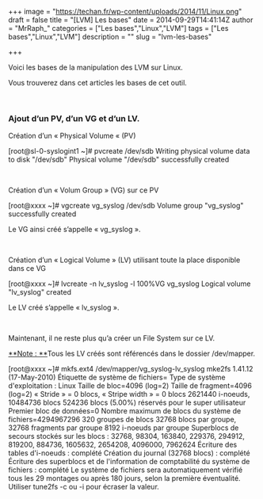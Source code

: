+++
image = "https://techan.fr/wp-content/uploads/2014/11/Linux.png"
draft = false
title = "[LVM] Les bases"
date = 2014-09-29T14:41:14Z
author = "MrRaph_"
categories = ["Les bases","Linux","LVM"]
tags = ["Les bases","Linux","LVM"]
description = ""
slug = "lvm-les-bases"

+++


Voici les bases de la manipulation des LVM sur Linux.

Vous trouverez dans cet articles les bases de cet outil.  
  
  

### Ajout d’un PV, d’un VG et d’un LV.

Création d’un « Physical Volume « (PV)

[root@sl-0-syslogint1 ~]# pvcreate /dev/sdb Writing physical volume data to disk "/dev/sdb" Physical volume "/dev/sdb" successfully created

 

Création d’un « Volum Group » (VG) sur ce PV

[root@xxxx ~]# vgcreate vg_syslog /dev/sdb Volume group "vg_syslog" successfully created

Le VG ainsi créé s’appelle « vg_syslog ».

 

Création d’un « Logical Volume » (LV) utilisant toute la place disponible dans ce VG

[root@xxxx ~]# lvcreate -n lv_syslog -l 100%VG vg_syslog Logical volume "lv_syslog" created

Le LV créé s’appelle « lv_syslog ».

 

Maintenant, il ne reste plus qu’a créer un File System sur ce LV.

<span style="text-decoration: underline;">**Note : **</span>Tous les LV créés sont référencés dans le dossier /dev/mapper.

[root@xxxx ~]# mkfs.ext4 /dev/mapper/vg_syslog-lv_syslog mke2fs 1.41.12 (17-May-2010) Étiquette de système de fichiers= Type de système d'exploitation : Linux Taille de bloc=4096 (log=2) Taille de fragment=4096 (log=2) « Stride » = 0 blocs, « Stripe width » = 0 blocs 2621440 i-noeuds, 10484736 blocs 524236 blocs (5.00%) réservés pour le super utilisateur Premier bloc de données=0 Nombre maximum de blocs du système de fichiers=4294967296 320 groupes de blocs 32768 blocs par groupe, 32768 fragments par groupe 8192 i-noeuds par groupe Superblocs de secours stockés sur les blocs : 32768, 98304, 163840, 229376, 294912, 819200, 884736, 1605632, 2654208, 4096000, 7962624 Écriture des tables d'i-noeuds : complété Création du journal (32768 blocs) : complété Écriture des superblocs et de l'information de comptabilité du système de fichiers : complété Le système de fichiers sera automatiquement vérifié tous les 29 montages ou après 180 jours, selon la première éventualité. Utiliser tune2fs -c ou -i pour écraser la valeur.

 

 


